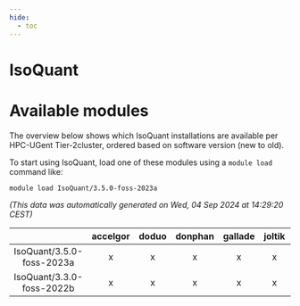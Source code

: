 ```yaml
---
hide:
  - toc
---
```


IsoQuant
========

# Available modules


The overview below shows which IsoQuant installations are available per HPC-UGent Tier-2cluster, ordered based on software version (new to old).

To start using IsoQuant, load one of these modules using a `module load` command like:

```shell
module load IsoQuant/3.5.0-foss-2023a
```

*(This data was automatically generated on Wed, 04 Sep 2024 at 14:29:20 CEST)*  

| |accelgor|doduo|donphan|gallade|joltik|shinx|skitty|
| :---: | :---: | :---: | :---: | :---: | :---: | :---: | :---: |
|IsoQuant/3.5.0-foss-2023a|x|x|x|x|x|x|x|
|IsoQuant/3.3.0-foss-2022b|x|x|x|x|x|-|x|
